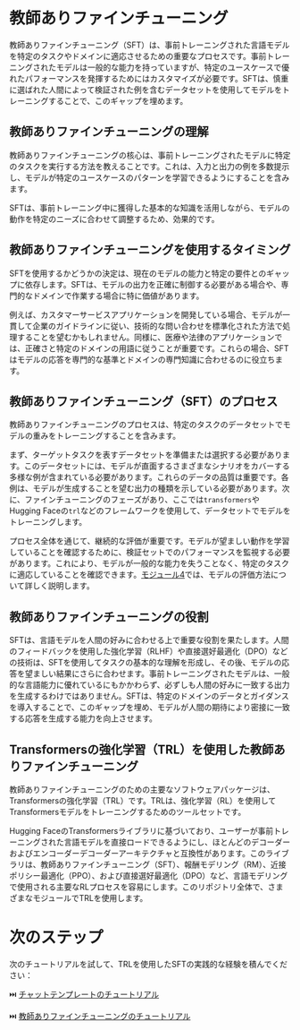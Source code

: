 # 教師ありファインチューニング

教師ありファインチューニング（SFT）は、事前トレーニングされた言語モデルを特定のタスクやドメインに適応させるための重要なプロセスです。事前トレーニングされたモデルは一般的な能力を持っていますが、特定のユースケースで優れたパフォーマンスを発揮するためにはカスタマイズが必要です。SFTは、慎重に選ばれた人間によって検証された例を含むデータセットを使用してモデルをトレーニングすることで、このギャップを埋めます。

## 教師ありファインチューニングの理解

教師ありファインチューニングの核心は、事前トレーニングされたモデルに特定のタスクを実行する方法を教えることです。これは、入力と出力の例を多数提示し、モデルが特定のユースケースのパターンを学習できるようにすることを含みます。

SFTは、事前トレーニング中に獲得した基本的な知識を活用しながら、モデルの動作を特定のニーズに合わせて調整するため、効果的です。

## 教師ありファインチューニングを使用するタイミング

SFTを使用するかどうかの決定は、現在のモデルの能力と特定の要件とのギャップに依存します。SFTは、モデルの出力を正確に制御する必要がある場合や、専門的なドメインで作業する場合に特に価値があります。

例えば、カスタマーサービスアプリケーションを開発している場合、モデルが一貫して企業のガイドラインに従い、技術的な問い合わせを標準化された方法で処理することを望むかもしれません。同様に、医療や法律のアプリケーションでは、正確さと特定のドメインの用語に従うことが重要です。これらの場合、SFTはモデルの応答を専門的な基準とドメインの専門知識に合わせるのに役立ちます。

## 教師ありファインチューニング（SFT）のプロセス

教師ありファインチューニングのプロセスは、特定のタスクのデータセットでモデルの重みをトレーニングすることを含みます。

まず、ターゲットタスクを表すデータセットを準備または選択する必要があります。このデータセットには、モデルが直面するさまざまなシナリオをカバーする多様な例が含まれている必要があります。これらのデータの品質は重要です。各例は、モデルが生成することを望む出力の種類を示している必要があります。次に、ファインチューニングのフェーズがあり、ここでは`transformers`やHugging Faceの`trl`などのフレームワークを使用して、データセットでモデルをトレーニングします。

プロセス全体を通じて、継続的な評価が重要です。モデルが望ましい動作を学習していることを確認するために、検証セットでのパフォーマンスを監視する必要があります。これにより、モデルが一般的な能力を失うことなく、特定のタスクに適応していることを確認できます。[モジュール4](../4_evaluation)では、モデルの評価方法について詳しく説明します。

## 教師ありファインチューニングの役割

SFTは、言語モデルを人間の好みに合わせる上で重要な役割を果たします。人間のフィードバックを使用した強化学習（RLHF）や直接選好最適化（DPO）などの技術は、SFTを使用してタスクの基本的な理解を形成し、その後、モデルの応答を望ましい結果にさらに合わせます。事前トレーニングされたモデルは、一般的な言語能力に優れているにもかかわらず、必ずしも人間の好みに一致する出力を生成するわけではありません。SFTは、特定のドメインのデータとガイダンスを導入することで、このギャップを埋め、モデルが人間の期待により密接に一致する応答を生成する能力を向上させます。

## Transformersの強化学習（TRL）を使用した教師ありファインチューニング

教師ありファインチューニングのための主要なソフトウェアパッケージは、Transformersの強化学習（TRL）です。TRLは、強化学習（RL）を使用してTransformersモデルをトレーニングするためのツールセットです。

Hugging FaceのTransformersライブラリに基づいており、ユーザーが事前トレーニングされた言語モデルを直接ロードできるようにし、ほとんどのデコーダーおよびエンコーダーデコーダーアーキテクチャと互換性があります。このライブラリは、教師ありファインチューニング（SFT）、報酬モデリング（RM）、近接ポリシー最適化（PPO）、および直接選好最適化（DPO）など、言語モデリングで使用される主要なRLプロセスを容易にします。このリポジトリ全体で、さまざまなモジュールでTRLを使用します。

# 次のステップ

次のチュートリアルを試して、TRLを使用したSFTの実践的な経験を積んでください：

⏭️ [チャットテンプレートのチュートリアル](./notebooks/chat_templates_example.ipynb)

⏭️ [教師ありファインチューニングのチュートリアル](./notebooks/supervised_fine_tuning_tutorial.ipynb)
